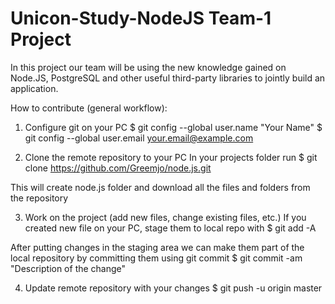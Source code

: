 # Unicon-Study-NodeJS Team-1 Project

In this project our team will be using the new knowledge gained on Node.JS, PostgreSQL and other useful third-party libraries to jointly build an application.

How to contribute (general workflow):

1. Configure git on your PC
$ git config --global user.name "Your Name"
$ git config --global user.email your.email@example.com

2. Clone the remote repository to your PC
In your projects folder run
$ git clone https://github.com/Greemjo/node.js.git

This will create node.js folder and download all the files and folders from the repository

3. Work on the project (add new files, change existing files, etc.)
If you created new file on your PC, stage them to local repo with
$ git add -A

After putting changes in the staging area we can make them part of the local repository by committing them using git commit
$ git commit -am "Description of the change"

4. Update remote repository with your changes
$ git push -u origin master